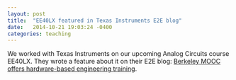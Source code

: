 ```yaml
---
layout: post
title:  "EE40LX featured in Texas Instruments E2E blog"
date:   2014-10-21 19:03:24 -0400
categories: teaching
---
```


We worked with Texas Instruments on our upcoming Analog Circuits course EE40LX.
They wrote a feature about it on their E2E blog: [Berkeley MOOC offers hardware-based engineering training](http://e2e.ti.com/blogs_/b/designproject/archive/2014/10/16/berkeley-mooc-offers-hardware-based-engineering-training-for-all).